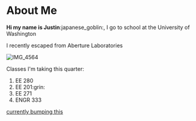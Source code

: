 
# About Me

<p>
<strong>Hi my name is Justin</strong>:japanese_goblin:, I go to school at the University of Washington

<p> I recently escaped from Aberture Laboratories
	
![IMG_4564](https://user-images.githubusercontent.com/122058718/212222105-2d076a4f-4109-4d4e-87b0-8b6dab1bcc04.jpg)

<p>Classes I'm taking this quarter:
<ol>
	<li>EE 280</li>
	<li>EE 201:grin:</li>
	<li>EE 271</li>
	<li>ENGR 333</li>
</ol>

[currently bumping this](https://www.youtube.com/watch?v=LbHjXfOTrHw&ab_channel=Buddha%27sFlute)


